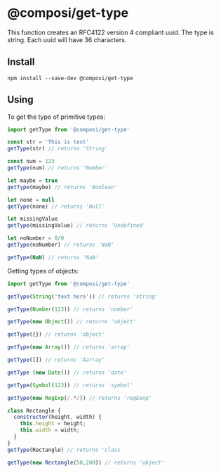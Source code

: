 # @composi/get-type

This function creates an RFC4122 version 4 compliant uuid. The type is string. Each uuid will have 36 characters.

## Install

```
npm install --save-dev @composi/get-type
```

## Using

To get the type of primitive types:

```javascript
import getType from '@composi/get-type'

const str = 'This is text'
getType(str) // returns 'String'

const num = 123
getType(num) // returns 'Number'

let maybe = true
getType(maybe) // returns 'Boolean'

let none = null
getType(none) // returns 'Null'

let missingValue
getType(missingValue) // returns 'Undefined'

let noNumber = 0/0
getType(noNumber) // returns 'NaN'

getType(NaN) // returns 'NaN'
```

Getting types of objects:

```javascript
import getType from '@composi/get-type'

getType(String('text here')) // returns 'string'

getType(Number(123)) // returns 'number'

getType(new Object()) // returns 'object'

getType({}) // returns 'object'

getType(new Array()) // returns 'array'

getType([]) // returns 'Aarray'

getType (new Date()) // returns 'date'

getType(Symbol(123)) // returns 'symbol'

getType(new RegExp(/.*/)) // returns 'regEexp'

class Rectangle {
  constructor(height, width) {
    this.height = height;
    this.width = width;
  }
}
getType(Rectangle) // returns 'class

getType(new Rectangle(50,200)) // returns 'object'
```
